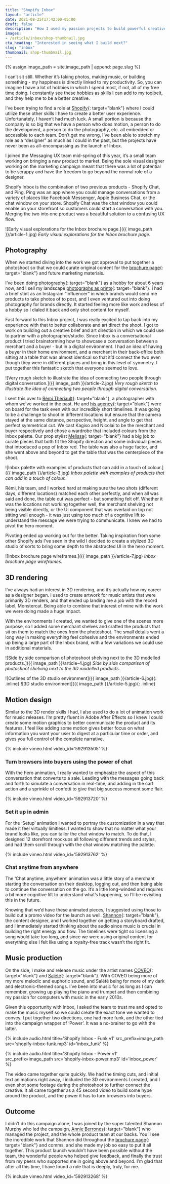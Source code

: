 ```yaml
---
title: "Shopify Inbox"
layout: "article"
date: 2021-08-25T17:42:00-05:00
draft: false
description: "How I used my passion projects to build powerful creative for Shopify Inbox."
images:
- /article/inbox/shop-thumbnail.jpg
cta_heading: "Interested in seeing what I build next?"
slug: "inbox"
thumbnail: shop-thumbnail.jpg
---
```


{% assign image_path = site.image_path | append: page.slug %}

I can’t sit still. Whether it’s taking photos, making music, or building something - my happiness is directly linked to my productivity. So, you can imagine I have a lot of hobbies in which I spend most, if not, all of my free time doing. I constantly see these hobbies as skills I can add to my toolbelt, and they help me to be a better creative.

I’ve been trying to find a role at [Shopify](https://shopify.com/){: target="blank"} where I could utilize these other skills I have to create a better user experience. Unfortunately, I haven’t had much luck. A small portion is because the company is so big that we have a person who does motion, a person to do the development, a person to do the photography, etc. all embedded or accessible to each team. Don’t get me wrong, I’ve been able to stretch my role as a “designer” as much as I could in the past, but the projects have never been as all-encompassing as the launch of Inbox.

I joined the Messaging UX team mid-spring of this year, it’s a small team working on bringing a new product to market. Being the sole visual designer working on the marketing campaign meant that there was a lot of potential to be scrappy and have the freedom to go beyond the normal role of a designer.

Shopify Inbox is the combination of two previous products - Shopify Chat, and Ping. Ping was an app where you could manage conversations from a variety of places like Facebook Messenger, Apple Business Chat, or the chat window on your store. Shopify Chat was the chat window you could enable on your storefront so customers could start a conversation with you. Merging the two into one product was a beautiful solution to a confusing UX flow.

![Early visual explorations for the Inbox brochure page.]({{ image_path }}/article-1.jpg)
_Early visual explorations for the Inbox brochure page._

## Photography

When we started diving into the work we got approval to put together a photoshoot so that we could curate original content for the [brochure page](https://www.shopify.com/inbox){: target="blank"} and future marketing materials.

I’ve been doing [photography](https://www.instagram.com/connellmccarthy/){: target="blank"} as a hobby for about 6 years now, and I sell my landscape [photographs as prints](https://shop.connellmccarthy.com/){: target="blank"}. I had a brief stint as an Instagram “influencer” in which brands would send me products to take photos of to post, and I even ventured out into doing photography for brands directly. It started feeling more like work and less of a hobby so I dialed it back and only shot content for myself.

Fast forward to this Inbox project, I was really excited to tap back into my experience with that to better collaborate and art direct the shoot. I got to work on building out a creative brief and art direction in which we could use to partner with a photographer/studio. Since Inbox is a conversational product I tried brainstorming how to showcase a conversation between a merchant and a buyer - but in a digital environment. I had an idea of having a buyer in their home environment, and a merchant in their back-office both sitting at a table that was almost identical so that it’d connect the two even though they were in different places and bring in this level of symmetry. I put together this fantastic sketch that everyone seemed to love.

![Very rough sketch to illustrate the idea of connecting two people through digital conversation.]({{ image_path }}/article-2.jpg)
_Very rough sketch to illustrate the idea of connecting two people through digital conversation._

I sent this over to [Rémi Thériault](https://www.remitheriault.com/){: target="blank"}, a photographer with whom we’ve worked in the past. He and [his agency](https://houseofcommon.studio/){: target="blank"} were on board for the task even with our incredibly short timelines. It was going to be a challenge to shoot in different locations but ensure that the camera stayed at the same distance, perspective, height, and angle to get that perfect symmetrical cut. We cast Kagiso and Nicolai to be the merchant and buyer respectively and chose a wardrobe that included colours from the Inbox palette. Our prop stylist [Melissa](https://www.melissamilakovic.com/){: target="blank"} had a big job to curate pieces that both fit the Shopify direction and some individual pieces that introduced a pop of Inbox red. The table was also a huge factor, and she went above and beyond to get the table that was the centerpiece of the shoot.

![Inbox palette with examples of products that can add in a touch of colour.]({{ image_path }}/article-3.jpg)
_Inbox palette with examples of products that can add in a touch of colour._

Rémi, his team, and I worked hard at making sure the two shots (different days, different locations) matched each other perfectly, and when all was said and done, the table cut was perfect - but something felt off. Whether it was the locations not working together well, the merchant shelving not being visible directly, or the UI component that was overlaid on top not sitting well enough - it was just using too much of a cognitive lift to understand the message we were trying to communicate. I knew we had to pivot the hero moment.

Pivoting ended up working out for the better. Taking inspiration from some other Shopify ads I’ve seen in the wild I decided to create a stylized 3D studio of sorts to bring some depth to the abstracted UI in the hero moment.

![Inbox brochure page wireframes.]({{ image_path }}/article-7.jpg)
_Inbox brochure page wireframes._

## 3D rendering

I’ve always had an interest in 3D rendering, and it’s actually how my career as a designer began. I used to create artwork for music artists that were primarily 3D renders, and that ended up landing me a job with the record label, Monstercat. Being able to combine that interest of mine with the work we were doing made a huge impact.

With the environments I created, we wanted to give one of the scenes more purpose, so I added some merchant shelves and crafted the products that sit on them to match the ones from the photoshoot. The small details went a long way in making everything feel cohesive and the environments ended up being a large part of the Inbox brand, with a few variations we could use in additional materials.

![Side by side comparison of photoshoot shelving next to the 3D modelled products.]({{ image_path }}/article-4.jpg)
_Side by side comparison of photoshoot shelving next to the 3D modelled products._

![Outlines of the 3D studio environment]({{ image_path }}/article-6.jpg){: .inline}
![3D studio environment]({{ image_path }}/article-5.jpg){: .inline}

## Motion design

Similar to the 3D render skills I had, I also used to do a lot of animation work for music releases. I’m pretty fluent in Adobe After Effects so I knew I could create some motion graphics to better communicate the product and its features. I feel like adding some motion gives better focus on what information you want your user to digest at a particular time or order, and gives you full control of the complete narrative.


<div class="section grey grid grid__50 border-radius__normal">
  {% include vimeo.html video_id='592913505' %}
  <div class="content">
    <h3>Turn browsers into buyers using the power of chat</h3>
    <p>With the hero animation, I really wanted to emphasize the aspect of this conversation that converts to a sale. Leading with the messages going back and forth to simulate a conversation in real-time, and adding in the cart action and a sprinkle of confetti to give that big success moment some flair.</p>
  </div>
</div>

<div class="section grey grid grid__50 border-radius__normal">
  {% include vimeo.html video_id='592913720' %}
  <div class="content">
    <h3>Set it up in admin</h3>
    <p>For the ‘Setup’ animation I wanted to portray the customization in a way that made it feel virtually limitless. I wanted to show that no matter what your brand looks like, you can tailor the chat window to match. To do that, I designed 12 storefront mockups all following different trends and styles, and had them scroll through with the chat window matching the palette.</p>
  </div>
</div>

<div class="section grey grid grid__50 border-radius__normal">
  {% include vimeo.html video_id='592913762' %}
  <div class="content">
    <h3>Chat anytime from anywhere</h3>
    <p>The ‘Chat anytime, anywhere’ animation was a little story of a merchant starting the conversation on their desktop, logging out, and then being able to continue the conversation on the go. It’s a little long-winded and requires a bit more cognitive lift to understand what’s happening, so I’ll be revisiting this in the future.</p>
  </div>
</div>


Knowing that we’d have these animated pieces, I suggested using those to build out a promo video for the launch as well. [Shannon](https://www.shannonelizabethmurphy.com/){: target="blank"}, the content designer, and I worked together on getting a storyboard drafted, and I immediately started thinking about the audio since music is crucial in building the right energy and flow. The timelines were tight so licensing a song would take too long, and since we were using original content for everything else I felt like using a royalty-free track wasn’t the right fit.

## Music production

On the side, I make and release music under the artist names [COVEO](http://coveomusic.com/){: target="blank"} and [Salété](https://saletemusic.com/){: target="blank"}. With COVEO being more of my more melodic and euphoric sound, and Salété being for more of my dark and electronic-themed songs. I’ve been into music for as long as I can remember, growing up playing the piano and trumpet and then combining my passion for computers with music in the early 2010s.

Given this opportunity with Inbox, I asked the team to trust me and opted to make the music myself so we could create the exact tone we wanted to convey. I put together two directions, one had more funk, and the other tied into the campaign wrapper of ‘Power’. It was a no-brainer to go with the latter.

{% include audio.html title='Shopify Inbox - Funk v1' src_prefix=image_path src='shopify-inbox-funk.mp3' id='inbox_funk' %}

{% include audio.html title='Shopify Inbox - Power v1' src_prefix=image_path src='shopify-inbox-power.mp3' id='inbox_power' %}

The video came together quite quickly. We had the timing cuts, and initial text animations right away, I included the 3D environments I created, and I even shot some footage during the photoshoot to further connect the creative. It all came together as a 45 second video to build some hype around the product, and the power it has to turn browsers into buyers.

## Outcome

I didn’t do this campaign alone, I was joined by the super talented Shannon Murphy who led the campaign, [Annie Berrones](https://www.linkedin.com/in/annieberrones/){: target="blank"} who managed the project, and the whole product team at our backs. You’ll see the incredible work that Shannon did throughout the [brochure page](https://www.shopify.com/inbox){: target="blank"} and comms, and she made my job so easy to put it all together. This product launch wouldn’t have been possible without the team, the wonderful people who helped give feedback, and finally the trust from my peers who supported me in going above and beyond. I’m glad that after all this time, I have found a role that is deeply, truly, for me.


{% include vimeo.html video_id='592913268' %}